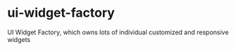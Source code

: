 ui-widget-factory
=================

UI Widget Factory, which owns lots of individual customized and responsive widgets
